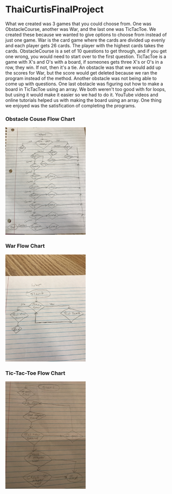# ThaiCurtisFinalProject
  What we created was 3 games that you could choose from. One was ObstacleCourse, another was War, and the last one was TicTacToe. We created these because we wanted to give options to choose from instead of just one game. War is the card game where the cards are divided up evenly and each player gets 26 cards. The player with the highest cards takes the cards. ObstacleCourse is a set of 10 questions to get through, and if you get one wrong, you would need to start over to the first question. TicTacToe is a game with X's and O's with a board, if someones gets three X's or O's in a row, they win. If not, then it's a tie. An obstacle was that we would add up the scores for War, but the score would get deleted because we ran the program instead of the method. Another obstacle was not being able to come up with questions. One last obstacle was figuring out how to make a board in TicTacToe using an array. We both weren't too good with for loops, but using it would make it easier so we had to do it. YouTube videos and online tutorials helped us with making the board using an array. One thing we enjoyed was the satisfication of completing the programs.
<h3>Obstacle Couse Flow Chart</h3>
<img src="ObstacleCourse.jpg" heights="250" width ="250" "alt="alt+"Flow Chart">
<h3>War Flow Chart</h3>
<img src="War.jpg" heights="250" width ="250" "alt="alt+"Flow Chart">
<h3>Tic-Tac-Toe Flow Chart</h3>
<img src="TicTacToe.jpg" heights="250" width ="250" "alt="alt+"Flow Chart">
